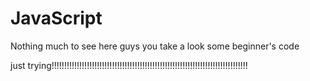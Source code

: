 # JavaScript

Nothing much to see here guys you take a look some beginner's code 


just trying!!!!!!!!!!!!!!!!!!!!!!!!!!!!!!!!!!!!!!!!!!!!!!!!!!!!!!!!!!!!!!!!!!!!!!!!!!!!!!
